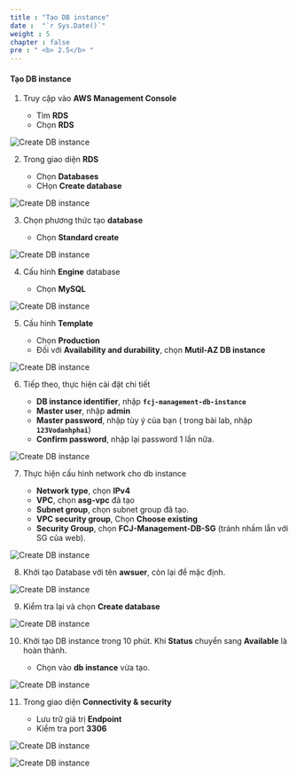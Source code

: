 ```yaml
---
title : "Tạo DB instance"
date :  "`r Sys.Date()`" 
weight : 5
chapter : false
pre : " <b> 2.5</b> "
---
```


#### Tạo DB instance

1. Truy cập vào **AWS Management Console**

   - Tìm **RDS**
   - Chọn **RDS**

![Create DB instance](/images/5/0001.png?featherlight=false&width=90pc)

2. Trong giao diện **RDS**

    - Chọn  **Databases**
    - CHọn **Create database**

![Create DB instance](/images/5/0002.png?featherlight=false&width=90pc)

3. Chọn phương thức tạo **database**

   - Chọn **Standard create**

![Create DB instance](/images/5/0003.png?featherlight=false&width=90pc)

4. Cấu hình **Engine** database

   - Chọn **MySQL**

![Create DB instance](/images/5/0004.png?featherlight=false&width=90pc)

5. Cấu hình **Template**

   - Chọn **Production**
   - Đối với **Availability and durability**, chọn **Mutil-AZ DB  instance**

![Create DB instance](/images/5/0005.png?featherlight=false&width=90pc)

6. Tiếp theo, thực hiện cài đặt chi tiết

   - **DB instance identifier**, nhập **```fcj-management-db-instance```**
   - **Master user**, nhập **admin** 
   - **Master password**, nhập tùy ý của bạn ( trong bài lab, nhập **```123Vodanhphai```**)
   - **Confirm password**, nhập lại password 1 lần nữa.

![Create DB instance](/images/5/0006.png?featherlight=false&width=90pc)

7. Thực hiện cấu hình network cho db instance

   - **Network type**, chọn **IPv4**
   - **VPC**, chọn **asg-vpc** đã tạo
   - **Subnet group**, chọn subnet group đã tạo.
   - **VPC security group**, Chọn **Choose existing**
   - **Security Group**, chọn **FCJ-Management-DB-SG** (tránh nhầm lẫn với SG của web).

![Create DB instance](/images/5/0007.png?featherlight=false&width=90pc)

8. Khởi tạo Database với tên **awsuer**, còn lại để mặc định.

![Create DB instance](/images/5/0008.png?featherlight=false&width=90pc)

9. Kiểm tra lại và chọn **Create database**

![Create DB instance](/images/5/0009.png?featherlight=false&width=90pc)

10. Khởi tạo DB instance trong 10 phút. Khi **Status** chuyển sang **Available** là hoàn thành.

    - Chọn vào **db instance** vừa tạo.

![Create DB instance](/images/5/00010.png?featherlight=false&width=90pc)

11. Trong giao diện **Connectivity & security**

    - Lưu trữ giá trị **Endpoint**
    - Kiểm tra port **3306**

![Create DB instance](/images/5/00011.png?featherlight=false&width=90pc)

![Create DB instance](/images/5/00012.png?featherlight=false&width=90pc)